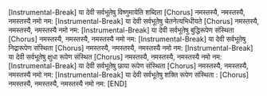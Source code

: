 
[Instrumental-Break]
या देवी सर्वभूतेषु 
विष्णुमायेति शब्दिता
[Chorus]
नमस्तस्यै, नमस्तस्यै, नमस्तस्यै नमो नम:
[Instrumental-Break]
या देवी सर्वभूतेषु 
चेतनेत्यभिधीयते
[Chorus]
नमस्तस्यै, नमस्तस्यै, नमस्तस्यै नमो नम:
[Instrumental-Break]
या देवी सर्वभूतेषु 
बुद्धिरूपेण संस्थिता
[Chorus]
नमस्तस्यै, नमस्तस्यै, नमस्तस्यै नमो नम:
[Instrumental-Break]
या देवी सर्वभूतेषु 
निद्रारूपेण संस्थिता
[Chorus]
नमस्तस्यै, नमस्तस्यै, नमस्तस्यै नमो नम:
[Instrumental-Break]
या देवी सर्वभूतेषु 
क्षुधा रूपेण संस्थित
[Chorus]
नमस्तस्यै, नमस्तस्यै, नमस्तस्यै नमो नम:
[Instrumental-Break]
या देवी सर्वभूतेषु 
छाया रूपेण संस्थिता
[Chorus]
नमस्तस्यै, नमस्तस्यै, नमस्तस्यै नमो नम:
[Instrumental-Break]
या देवी सर्वभूतेषु 
शक्ति रूपेण संस्थिता :
[Chorus]
नमस्तस्यै, नमस्तस्यै, नमस्तस्यै नमो नम:
[END]
